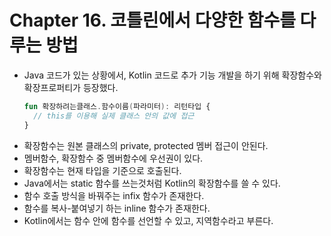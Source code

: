 # Chapter 16. 코틀린에서 다양한 함수를 다루는 방법

- Java 코드가 있는 상황에서, Kotlin 코드로 추가 기능 개발을 하기 위해 확장함수와 확장프로퍼티가 등장했다.
  ```kotlin
  fun 확장하려는클래스.함수이름(파라미터): 리턴타입 {
    // this를 이용해 실제 클래스 안의 값에 접근
  }
  ```
- 확장함수는 원본 클래스의 private, protected 멤버 접근이 안된다.
- 멤버함수, 확장함수 중 멤버함수에 우선권이 있다.
- 확장함수는 현재 타입을 기준으로 호출된다.
- Java에서는 static 함수를 쓰는것처럼 Kotlin의 확장함수를 쓸 수 있다.
- 함수 호출 방식을 바꿔주는 infix 함수가 존재한다.
- 함수를 복사-붙여넣기 하는 inline 함수가 존재한다.
- Kotlin에서는 함수 안에 함수를 선언할 수 있고, 지역함수라고 부른다.